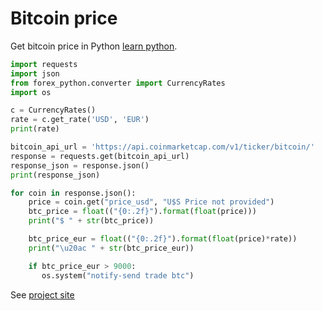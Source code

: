 # Bitcoin price

Get bitcoin price in Python [learn python](https://pythonbasics.org).

```python
import requests
import json
from forex_python.converter import CurrencyRates
import os

c = CurrencyRates()
rate = c.get_rate('USD', 'EUR') 
print(rate)

bitcoin_api_url = 'https://api.coinmarketcap.com/v1/ticker/bitcoin/'
response = requests.get(bitcoin_api_url)
response_json = response.json()
print(response_json)

for coin in response.json():
    price = coin.get("price_usd", "U$S Price not provided")
    btc_price = float(("{0:.2f}").format(float(price)))
    print("$ " + str(btc_price))

    btc_price_eur = float(("{0:.2f}").format(float(price)*rate))   
    print("\u20ac " + str(btc_price_eur))

    if btc_price_eur > 9000:
       os.system("notify-send trade btc")       
```
See [project site](https://codesharedot.github.io/bitcoin-price/)
